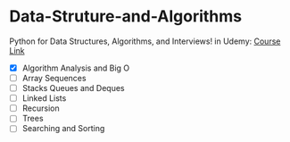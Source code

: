 # Data-Struture-and-Algorithms

Python for Data Structures, Algorithms, and Interviews! in Udemy: [Course Link](https://www.udemy.com/share/101rWaAEMfdVlUQnoD/)
- [x] Algorithm Analysis and Big O
- [ ] Array Sequences
- [ ] Stacks Queues and Deques
- [ ] Linked Lists
- [ ] Recursion
- [ ] Trees
- [ ] Searching and Sorting
